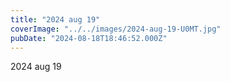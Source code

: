 ```yaml
---
title: "2024 aug 19"
coverImage: "../../images/2024-aug-19-U0MT.jpg"
pubDate: "2024-08-18T18:46:52.000Z"
---
```


2024 aug 19
